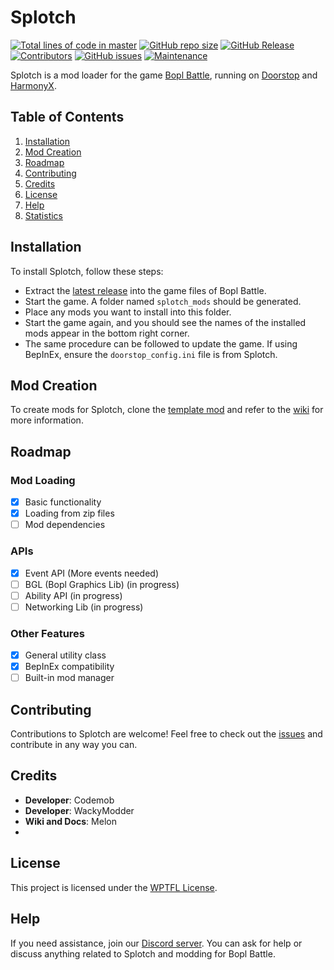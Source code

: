 # Splotch

[![Total lines of code in master](https://tokei.rs/b1/github/commandblox/splotch?category=lines)](https://github.com/commandblox/Splotch)
[![GitHub repo size](https://img.shields.io/github/repo-size/commandblox/Splotch?style=plastic)](https://github.com/commandblox/Splotch)
[![GitHub Release](https://img.shields.io/github/v/release/commandblox/Splotch?style=plastic&label=latest%20release)](https://github.com/commandblox/Splotch/releases)
[![Contributors](https://img.shields.io/badge/contributors-3-orange?style=plastic)](#)
[![GitHub issues](https://img.shields.io/github/issues/commandblox/splotch?style=plastic)](https://github.com/commandblox/Splotch/issues)
[![Maintenance](https://img.shields.io/badge/maintenance-yes-brightgreen?style=plastic)](#)

Splotch is a mod loader for the game [Bopl Battle](https://zapraygames.com/), running on [Doorstop](https://github.com/NeighTools/UnityDoorstop) and [HarmonyX](https://github.com/BepInEx/HarmonyX).

## Table of Contents
1. [Installation](#installation)
2. [Mod Creation](#mod-creation)
3. [Roadmap](#roadmap)
4. [Contributing](#contributing)
5. [Credits](#credits)
6. [License](#license)
7. [Help](#help)
8. [Statistics](#statistics)

## Installation
To install Splotch, follow these steps:
- Extract the [latest release](https://github.com/commandblox/Splotch/releases/latest) into the game files of Bopl Battle.
- Start the game. A folder named `splotch_mods` should be generated.
- Place any mods you want to install into this folder.
- Start the game again, and you should see the names of the installed mods appear in the bottom right corner.
- The same procedure can be followed to update the game. If using BepInEx, ensure the `doorstop_config.ini` file is from Splotch.

## Mod Creation
To create mods for Splotch, clone the [template mod](https://github.com/commandblox/Splotch-Mod-Template) and refer to the [wiki](https://github.com/commandblox/Splotch/wiki/Mod-Development) for more information.

## Roadmap
### Mod Loading
- [x] Basic functionality
- [x] Loading from zip files
- [ ] Mod dependencies
### APIs
- [x] Event API (More events needed)
- [ ] BGL (Bopl Graphics Lib) (in progress)
- [ ] Ability API (in progress)
- [ ] Networking Lib (in progress)
### Other Features
- [x] General utility class
- [x] BepInEx compatibility
- [ ] Built-in mod manager

## Contributing
Contributions to Splotch are welcome! Feel free to check out the [issues](https://github.com/commandblox/Splotch/issues) and contribute in any way you can.

## Credits
- **Developer**: Codemob
- **Developer**: WackyModder
- **Wiki and Docs**: Melon
- 
## License
This project is licensed under the [WPTFL License](LICENSE).

## Help
If you need assistance, join our [Discord server](https://discord.gg/official-bopl-battle-modding-comunity-1175164882388275310). You can ask for help or discuss anything related to Splotch and modding for Bopl Battle.
